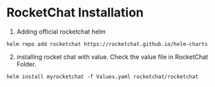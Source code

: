 # RocketChat Installation
1. Adding official rocketchat helm 
```
helm repo add rocketchat https://rocketchat.github.io/helm-charts
```
2. installing rocket chat with value. Check the value file in RocketChat Folder.
```
helm install myrocketchat -f Values.yaml rocketchat/rocketchat
```
